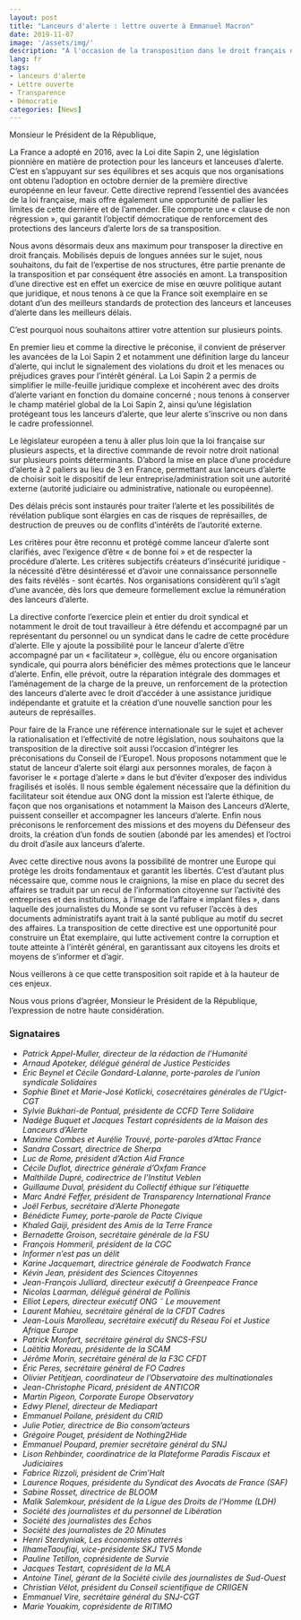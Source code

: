 ```yaml
---
layout: post
title: "Lanceurs d'alerte : lettre ouverte à Emmanuel Macron"
date: 2019-11-07
image: '/assets/img/'
description: "À l'occasion de la transposition dans le droit français de la directive européenne sur les lanceurs d'alerte, 53 organisations signataires dont Nothing2Hide appellent le président de la République française Emmanuel Macron à faire de notre pays un modèle de législation sur les lanceurs d'alerte."
lang: fr
tags: 
- lanceurs d'alerte
- Lettre ouverte
- Transparence
- Démocratie
categories: [News]
---
```


Monsieur le Président de la République,

La France a adopté en 2016, avec la Loi dite Sapin 2, une législation pionnière en matière de protection pour les lanceurs et lanceuses d’alerte. C’est en s’appuyant sur ses équilibres et ses acquis que nos organisations ont obtenu l’adoption en octobre dernier de la première directive européenne en leur faveur. Cette directive reprend l’essentiel des avancées de la loi française, mais offre également une opportunité de pallier les limites de cette dernière et de l’amender. Elle comporte une « clause de non régression », qui garantit l’objectif démocratique de renforcement des protections des lanceurs d’alerte lors de sa transposition. 

Nous avons désormais deux ans maximum pour transposer la directive en droit français. Mobilisés depuis de longues années sur le sujet, nous souhaitons, du fait de l’expertise de nos structures, être partie prenante de la transposition et par conséquent être associés en amont. La transposition d’une directive est en effet un exercice de mise en œuvre politique autant que juridique, et nous tenons à ce que la France soit exemplaire en se dotant d’un des meilleurs standards de protection des lanceurs et lanceuses d’alerte dans les meilleurs délais.

C’est pourquoi nous souhaitons attirer votre attention sur plusieurs points.

En premier lieu et comme la directive le préconise, il convient de préserver les avancées de la Loi Sapin 2 et notamment une définition large du lanceur d’alerte, qui inclut le signalement des violations du droit et les menaces ou préjudices graves pour l’intérêt général. La Loi Sapin 2 a permis de simplifier le mille-feuille juridique complexe et incohérent avec des droits d’alerte variant en fonction du domaine concerné ; nous tenons à conserver le champ matériel global de la Loi Sapin 2, ainsi qu’une législation protégeant tous les lanceurs d’alerte, que leur alerte s’inscrive ou non dans le cadre professionnel.

Le législateur européen a tenu à aller plus loin que la loi française sur plusieurs aspects, et la directive commande de revoir notre droit national sur plusieurs points déterminants. D’abord la mise en place d’une procédure d’alerte à 2 paliers au lieu de 3 en France, permettant aux lanceurs d’alerte de choisir soit le dispositif de leur entreprise/administration soit une autorité externe (autorité judiciaire ou administrative, nationale ou européenne). 

Des délais précis sont instaurés pour traiter l’alerte et les possibilités de révélation publique sont élargies en cas de risques de représailles, de destruction de preuves ou de conflits d’intérêts de l’autorité externe. 

Les critères pour être reconnu et protégé comme lanceur d’alerte sont clarifiés, avec l’exigence d’être « de bonne foi » et de respecter la procédure d’alerte. Les critères subjectifs créateurs d’insécurité juridique - la nécessité d’être désintéressé et d’avoir une connaissance personnelle des faits révélés - sont écartés. Nos organisations considèrent qu’il s’agit d’une avancée, dès lors que demeure formellement exclue la rémunération des lanceurs d’alerte.

La directive conforte l’exercice plein et entier du droit syndical et notamment le droit de tout travailleur à être défendu et accompagné par un représentant du personnel ou un syndicat dans le cadre de cette procédure d’alerte. Elle y ajoute la possibilité pour le lanceur d’alerte d’être accompagné par un « facilitateur », collègue, élu ou encore organisation syndicale, qui pourra alors bénéficier des mêmes protections que le lanceur d’alerte. Enfin, elle prévoit, outre la réparation intégrale des dommages et l’aménagement de la charge de la preuve, un renforcement de la protection des lanceurs d’alerte avec le droit d’accéder à une assistance juridique indépendante et gratuite et la création d’une nouvelle sanction pour les auteurs de représailles. 

Pour faire de la France une référence internationale sur le sujet et achever la rationalisation et l’effectivité de notre législation, nous souhaitons que la transposition de la directive soit aussi l’occasion d’intégrer les préconisations du Conseil de l’Europe1. Nous proposons notamment que le statut de lanceur d’alerte soit élargi aux personnes morales, de façon à favoriser le « portage d’alerte » dans le but d’éviter d’exposer des individus fragilisés et isolés. Il nous semble également nécessaire que la définition du facilitateur soit étendue aux ONG dont la mission est l’alerte éthique, de façon que nos organisations et notamment la Maison des Lanceurs d’Alerte, puissent conseiller et accompagner les lanceurs d’alerte. Enfin nous préconisons le renforcement des missions et des moyens du Défenseur des droits, la création d’un fonds de soutien (abondé par les amendes) et l’octroi du droit d’asile aux lanceurs d’alerte.

Avec cette directive nous avons la possibilité de montrer une Europe qui protège les droits fondamentaux et garantit les libertés. C’est d’autant plus nécessaire que, comme nous le craignions, la mise en place du secret des affaires se traduit par un recul de l’information citoyenne sur l’activité des entreprises et des institutions, à l’image de l’affaire « implant files », dans laquelle des journalistes du Monde se sont vu refuser l’accès à des documents administratifs ayant trait à la santé publique au motif du secret des affaires. La transposition de cette directive est une opportunité pour construire un État exemplaire, qui lutte activement contre la corruption et toute atteinte à l’intérêt général, en garantissant aux citoyens les droits et moyens de s’informer et d’agir. 

Nous veillerons à ce que cette transposition soit rapide et à la hauteur de ces enjeux.

Nous vous prions d’agréer, Monsieur le Président de la République, l’expression de notre haute considération.

### Signataires


  - *Patrick Appel-Muller, directeur de la rédaction de l’Humanité*
  - *Arnaud Apoteker, délégué général de Justice Pesticides*
  - *Éric Beynel et Cécile Gondard-Lalanne, porte-paroles de l’union syndicale Solidaires*
  - *Sophie Binet et Marie-José Kotlicki, cosecrétaires générales de l’Ugict-CGT*
  - *Sylvie Bukhari-de Pontual, présidente de CCFD Terre Solidaire*
  - *Nadège Buquet et Jacques Testart coprésidents de la Maison des Lanceurs d’Alerte*
  - *Maxime Combes et Aurélie Trouvé, porte-paroles d’Attac France*
  - *Sandra Cossart, directrice de Sherpa*
  - *Luc de Rome, président d’Action Aid France*
  - *Cécile Duflot, directrice générale d’Oxfam France*
  - *Malthilde Dupré, codirectrice de l’Institut Veblen*
  - *Guillaume Duval, président du Collectif éthique sur l’étiquette*
  - *Marc André Feffer, président de Transparency International France*
  - *Joël Ferbus, secrétaire d’Alerte Phonegate*
  - *Bénédicte Fumey, porte-parole de Pacte Civique*
  - *Khaled Gaiji, président des Amis de la Terre France*
  - *Bernadette Groison, secrétaire générale de la FSU*
  - *François Hommeril, président de la CGC*
  - *Informer n’est pas un délit*
  - *Karine Jacquemart, directrice générale de Foodwatch France*
  - *Kévin Jean, président des Sciences Citoyennes*
  - *Jean-François Julliard, directeur exécutif à Greenpeace France*
  - *Nicolas Laarman, délégué général de Pollinis*
  - *Elliot Lepers, directeur exécutif ONG ˜ Le mouvement*
  - *Laurent Mahieu, secrétaire général de la CFDT Cadres*
  - *Jean-Louis Marolleau, secrétaire exécutif du Réseau Foi et Justice Afrique Europe*
  - *Patrick Monfort, secrétaire général du SNCS-FSU*
  - *Laëtitia Moreau, présidente de la SCAM*
  - *Jérôme Morin, secrétaire général de la F3C CFDT*
  - *Éric Peres, secrétaire général de FO Cadres*
  - *Olivier Petitjean, coordinateur de l’Observatoire des multinationales*
  - *Jean-Christophe Picard, président de ANTICOR*
  - *Martin Pigeon, Corporate Europe Observatory*
  - *Edwy Plenel, directeur de Mediapart*
  - *Emmanuel Poilane, président du CRID*
  - *Julie Potier, directrice de Bio consom’acteurs*
  - *Grégoire Pouget, président de Nothing2Hide*
  - *Emmanuel Poupard, premier secrétaire général du SNJ*
  - *Lison Rehbinder, coordinatrice de la Plateforme Paradis Fiscaux et Judiciaires*
  - *Fabrice Rizzoli, président de Crim’Halt*
  - *Laurence Roques, présidente du Syndicat des Avocats de France (SAF)*
  - *Sabine Rosset, directrice de BLOOM*
  - *Malik Salemkour, président de la Ligue des Droits de l’Homme (LDH)*
  - *Société des journalistes et du personnel de Libération*
  - *Société des journalistes des Échos*
  - *Société des journalistes de 20 Minutes*
  - *Henri Sterdyniak, Les économistes atterrés*
  - *IlhameTaoufiqi, vice-présidente SKJ TV5 Monde*
  - *Pauline Tetillon, coprésidente de Survie*
  - *Jacques Testart, coprésident de la MLA*
  - *Antoine Tinel, gérant de la Société civile des journalistes de Sud-Ouest*
  - *Christian Vélot, président du Conseil scientifique de CRIIGEN*
  - *Emmanuel Vire, secrétaire général du SNJ-CGT*
  - *Marie Youakim, coprésidente de RITIMO*

